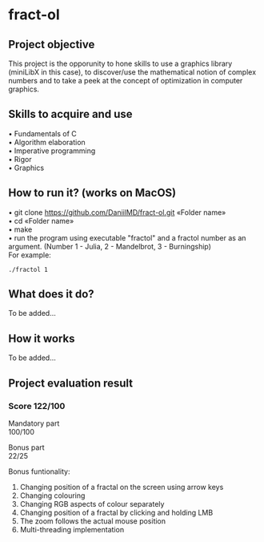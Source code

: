 # fract-ol
## Project objective
This project is the opporunity to hone skills to use a graphics library (miniLibX in this case), to discover/use the mathematical notion of complex numbers and to take a peek at the concept of optimization in computer graphics.  
## Skills to acquire and use
•	Fundamentals of C  
•	Algorithm elaboration  
•	Imperative programming  
•	Rigor  
•	Graphics 
## How to run it? (works on MacOS)
•	git clone https://github.com/DaniilMD/fract-ol.git «Folder name»  
•	cd «Folder name»  
•	make  
•	run the program using executable "fractol" and a fractol number as an argument. (Number 1 -  Julia, 2 - Mandelbrot, 3 - Burningship)  
For example:  
```
./fractol 1
```
## What does it do?
To be added...
## How it works
To be added...  
## Project evaluation result  
### Score 122/100  
Mandatory part  
100/100  
  
Bonus part  
22/25
  
Bonus funtionality:  
1) Changing position of a fractal on the screen using arrow keys
2) Changing colouring
3) Changing RGB aspects of colour separately
4) Changing position of a fractal by clicking and holding LMB
5) The zoom follows the actual mouse position
6) Multi-threading implementation
